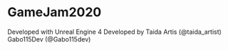 # GameJam2020

Developed with Unreal Engine 4
Developed by
Taida Artis (@taida_artist)
Gabo115Dev (@Gabo115dev)